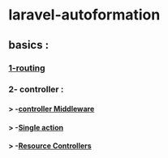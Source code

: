 # laravel-autoformation
## basics : 
### [1-routing](https://github.com/lharrak-botaina/laravel-autoformation/tree/main/basics)
### 2- controller : 
#### > -[controller Middleware](https://github.com/lharrak-botaina/laravel-autoformation/tree/main/liteNotes)
#### > -[Single action](https://github.com/lharrak-botaina/laravel-autoformation/tree/main/basics)
#### > -[Resource Controllers](https://github.com/lharrak-botaina/laravel-autoformation/tree/main/basics)
